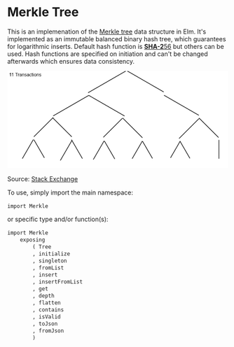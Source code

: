 # Merkle Tree

This is an implemenation of
the [Merkle tree](https://en.wikipedia.org/wiki/Merkle_tree) data structure in
Elm. It's implemented as an immutable balanced binary hash tree, which
guarantees for logarithmic inserts. Default hash function
is
[**SHA-2**56](https://en.wikipedia.org/wiki/SHA-2#Comparison_of_SHA_functions)
but others can be used. Hash functions are specified on initiation and can't be
changed afterwards which ensures data consistency.

![](assets/imgs/11trans.png?raw=true)

Source: [Stack Exchange](http://bitcoin.stackexchange.com/a/30330)

To use, simply import the main namespace:

    import Merkle 

or specific type and/or function(s):

    import Merkle
        exposing
            ( Tree
            , initialize
            , singleton
            , fromList
            , insert
            , insertFromList
            , get
            , depth
            , flatten
            , contains
            , isValid
            , toJson
            , fromJson
            )
